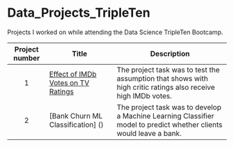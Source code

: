 # Data_Projects_TripleTen

Projects I worked on while attending the Data Science TripleTen Bootcamp.


| Project number | Title | Description |
| :-----------: | ----------- |----------- |
| 1 | [Effect of IMDb Votes on TV Ratings](https://github.com/nelsonj1614/Data_Projects_TripleTen/tree/dc83fd428f0301cf98bc4586fd07be33de8a700e/01_TV_Ratings_Project)| The project task was to test the assumption that shows with high critic ratings also receive high IMDb votes. |
| 2 | [Bank Churn ML Classification] () | The project task was to develop a Machine Learning Classifier model to predict whether clients would leave a bank. | 

